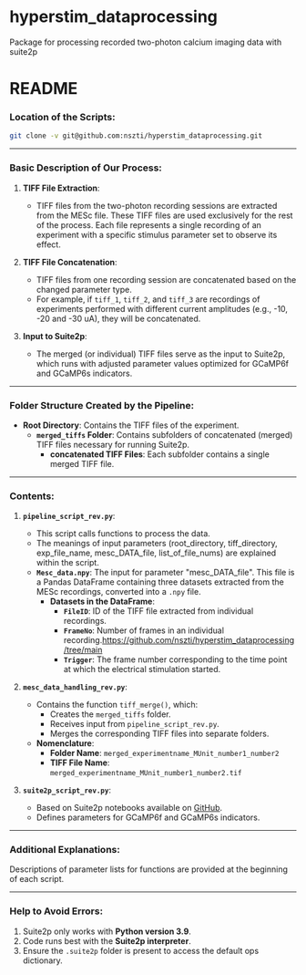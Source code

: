 # hyperstim_dataprocessing
Package for processing recorded two-photon calcium imaging data with suite2p



# README

### Location of the Scripts:
```bash
git clone -v git@github.com:nszti/hyperstim_dataprocessing.git
```

---

### Basic Description of Our Process:
1. **TIFF File Extraction**: 
   - TIFF files from the two-photon recording sessions are extracted from the MESc file. These TIFF files are used exclusively for the rest of the process. Each file represents a single recording of an experiment with a specific stimulus parameter set to observe its effect.

2. **TIFF File Concatenation**: 
   - TIFF files from one recording session are concatenated based on the changed parameter type.
   - For example, if `tiff_1`, `tiff_2`, and `tiff_3` are recordings of experiments performed with different current amplitudes (e.g., -10, -20 and -30 uA), they will be concatenated.

3. **Input to Suite2p**:
   - The merged (or individual) TIFF files serve as the input to Suite2p, which runs with adjusted parameter values optimized for GCaMP6f and GCaMP6s indicators.

---

### Folder Structure Created by the Pipeline:
- **Root Directory**: Contains the TIFF files of the experiment.
  - **`merged_tiffs` Folder**: Contains subfolders of concatenated (merged) TIFF files necessary for running Suite2p.
    - **concatenated TIFF Files**: Each subfolder contains a single merged TIFF file.

---

### Contents:
1. **`pipeline_script_rev.py`**:
   - This script calls functions to process the data.
   - The meanings of input parameters (root_directory, tiff_directory, exp_file_name, mesc_DATA_file, list_of_file_nums) are explained within the script.
   - **`Mesc_data.npy`**: The input for parameter "mesc_DATA_file". This file is a Pandas DataFrame containing three datasets extracted from the MESc recordings, converted into a `.npy` file.
     - **Datasets in the DataFrame**:
       - **`FileID`**: ID of the TIFF file extracted from individual recordings.
       - **`FrameNo`**: Number of frames in an individual recording.https://github.com/nszti/hyperstim_dataprocessing/tree/main
       - **`Trigger`**: The frame number corresponding to the time point at which the electrical stimulation started.

2. **`mesc_data_handling_rev.py`**:
   - Contains the function `tiff_merge()`, which:
     - Creates the `merged_tiffs` folder.
     - Receives input from `pipeline_script_rev.py`.
     - Merges the corresponding TIFF files into separate folders.
   - **Nomenclature**:
     - **Folder Name**: `merged_experimentname_MUnit_number1_number2`
     - **TIFF File Name**: `merged_experimentname_MUnit_number1_number2.tif`

3. **`suite2p_script_rev.py`**:
   - Based on Suite2p notebooks available on [GitHub](https://github.com/MouseLand/suite2p.git).
   - Defines parameters for GCaMP6f and GCaMP6s indicators.

---

### Additional Explanations:
Descriptions of parameter lists for functions are provided at the beginning of each script.

---

### Help to Avoid Errors:
1. Suite2p only works with **Python version 3.9**.
2. Code runs best with the **Suite2p interpreter**.
3. Ensure the `.suite2p` folder is present to access the default ops dictionary.
